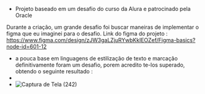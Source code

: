- Projeto baseado em um desafio do curso da Alura e patrocinado pela Oracle

Durante a criação, um grande desafio foi buscar maneiras de implementar o figma que eu imaginei para o desafio. Link do figma do projeto : https://www.figma.com/design/zJW3gaLZjuRYwbKkIEOZef/Figma-basics?node-id=601-12
- a pouca base em linguagens de estilização de texto e marcação definitivamente foram um desafio, porem acredito te-los superado, obtendo o seguinte resultado :
-
-   ![Captura de Tela (242)](https://github.com/user-attachments/assets/5b6beb19-734f-48e4-99fe-b19a9bb005e6)


